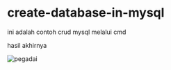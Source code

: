 # create-database-in-mysql
 ini adalah contoh crud mysql melalui cmd

hasil akhirnya

![pegadai](https://user-images.githubusercontent.com/69652948/90723085-479c4300-e2e6-11ea-9dac-b9621e8bf139.PNG)
